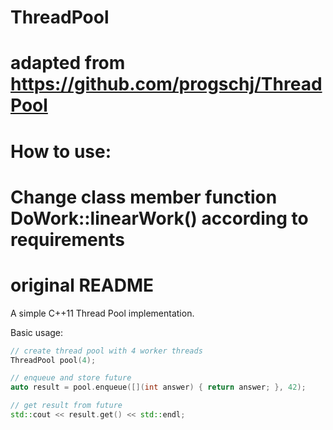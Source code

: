 ThreadPool
==========

# adapted from https://github.com/progschj/ThreadPool
# How to use:
# Change class member function DoWork::linearWork() according to requirements

# original README
A simple C++11 Thread Pool implementation.

Basic usage:
```c++
// create thread pool with 4 worker threads
ThreadPool pool(4);

// enqueue and store future
auto result = pool.enqueue([](int answer) { return answer; }, 42);

// get result from future
std::cout << result.get() << std::endl;

```
